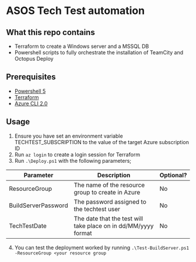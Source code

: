 # ASOS Tech Test automation

## What this repo contains
* Terraform to create a Windows server and a MSSQL DB
* Powershell scripts to fully orchestrate the installation of TeamCity and Octopus Deploy

## Prerequisites
* [Powershell 5](https://www.microsoft.com/en-us/download/details.aspx?id=50395)
* [Terraform](https://www.terraform.io/intro/getting-started/install.html)
* [Azure CLI 2.0](https://docs.microsoft.com/en-us/cli/azure/install-azure-cli?view=azure-cli-latest)

## Usage
1) Ensure you have set an environment variable TECHTEST_SUBSCRIPTION to the value of the target Azure subscription ID
2) Run `az login` to create a login session for Terraform
3) Run `.\Deploy.ps1` with the following parameters;

| Parameter           | Description                                                    | Optional? | 
|---------------------|----------------------------------------------------------------|-----------|
| ResourceGroup       | The name of the resource group to create in Azure              |    No     |    
| BuildServerPassword | The password assigned to the techtest user                     |    No     |    
| TechTestDate        | The date that the test will take place on in dd/MM/yyyy format |    No     |    

4) You can test the deployment worked by running `.\Test-BuildServer.ps1 -ResourceGroup <your resource group`
